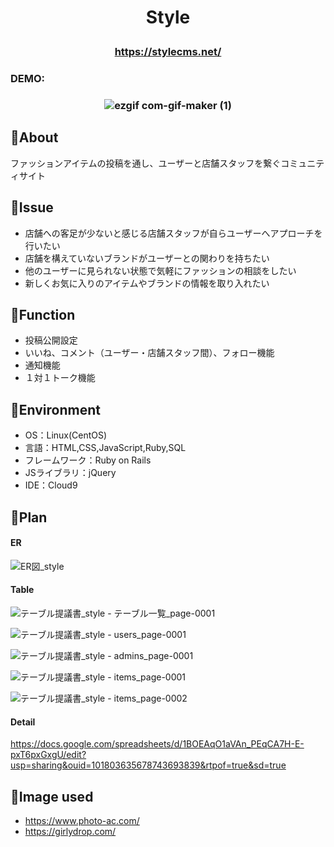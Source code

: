 # <p align="center">Style</p>
### <p align="center">https://stylecms.net/</p>
### DEMO:
### <p align="center">![ezgif com-gif-maker (1)](https://user-images.githubusercontent.com/100408560/195263776-1c7f7a87-c744-4b4e-a38a-3ec0c6501018.gif)</p>

## :bear:About
ファッションアイテムの投稿を通し、ユーザーと店舗スタッフを繋ぐコミュニティサイト

## :rabbit:Issue
- 店舗への客足が少ないと感じる店舗スタッフが自らユーザーへアプローチを行いたい
- 店舗を構えていないブランドがユーザーとの関わりを持ちたい
- 他のユーザーに見られない状態で気軽にファッションの相談をしたい
- 新しくお気に入りのアイテムやブランドの情報を取り入れたい

## :pig:Function
- 投稿公開設定
- いいね、コメント（ユーザー・店舗スタッフ間）、フォロー機能
- 通知機能
- １対１トーク機能

## :dog:Environment
- OS：Linux(CentOS)
- 言語：HTML,CSS,JavaScript,Ruby,SQL
- フレームワーク：Ruby on Rails
- JSライブラリ：jQuery
- IDE：Cloud9


## :panda_face:Plan

#### ER
![ER図_style](https://user-images.githubusercontent.com/100408560/195279301-508f0df0-a688-4b52-9f96-5561eb0ab012.jpg)



#### Table
![テーブル提議書_style - テーブル一覧_page-0001](https://user-images.githubusercontent.com/100408560/196145337-c863be9d-11b6-4d68-9f71-184146b00ba1.jpg)

![テーブル提議書_style - users_page-0001](https://user-images.githubusercontent.com/100408560/196165329-10e298eb-4cce-44c7-82d4-9ab38a79ea64.jpg)

![テーブル提議書_style - admins_page-0001](https://user-images.githubusercontent.com/100408560/196165502-f66d9e77-eb9e-4d21-9273-64cd4192034e.jpg)

![テーブル提議書_style - items_page-0001](https://user-images.githubusercontent.com/100408560/196165984-2a6c5b95-a24e-40fa-9316-ed30a56c4990.jpg)

![テーブル提議書_style - items_page-0002](https://user-images.githubusercontent.com/100408560/196166110-e9bfb454-ecbf-4c54-b10c-c7cd78e2ec83.jpg)

#### Detail
https://docs.google.com/spreadsheets/d/1BOEAqO1aVAn_PEqCA7H-E-pxT6pxGxgU/edit?usp=sharing&ouid=101803635678743693839&rtpof=true&sd=true


## :baby_chick:Image used
- https://www.photo-ac.com/
- https://girlydrop.com/

